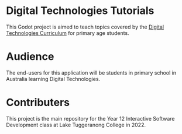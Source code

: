 # Digital Technologies Tutorials

This Godot project is aimed to teach topics covered by the [Digital Technologies Curriculum](https://www.australiancurriculum.edu.au/f-10-curriculum/technologies/digital-technologies/) for primary age students.

# Audience
The end-users for this application will be students in primary school in Australia learning Digital Technologies.

# Contributers
This project is the main repository for the Year 12 Interactive Software Development class at Lake Tuggeranong College in 2022.


